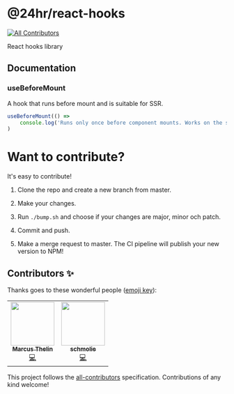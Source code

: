 # @24hr/react-hooks
<!-- ALL-CONTRIBUTORS-BADGE:START - Do not remove or modify this section -->
[![All Contributors](https://img.shields.io/badge/all_contributors-2-orange.svg?style=flat-square)](#contributors-)
<!-- ALL-CONTRIBUTORS-BADGE:END -->

React hooks library

## Documentation

### useBeforeMount
A hook that runs before mount and is suitable for SSR.
```js
useBeforeMount(() =>
    console.log('Runs only once before component mounts. Works on the server!')
)
```

# Want to contribute?

It's easy to contribute!

1. Clone the repo and create a new branch from master.

2. Make your changes.

3. Run `./bump.sh` and choose if your changes are major, minor och patch.

4. Commit and push.

5. Make a merge request to master. The CI pipeline will publish your new version to NPM!

## Contributors ✨

Thanks goes to these wonderful people ([emoji key](https://allcontributors.org/docs/en/emoji-key)):

<!-- ALL-CONTRIBUTORS-LIST:START - Do not remove or modify this section -->
<!-- prettier-ignore-start -->
<!-- markdownlint-disable -->
<table>
  <tr>
    <td align="center"><a href="https://www.marcusthelin.com"><img src="https://avatars1.githubusercontent.com/u/22647302?v=4" width="100px;" alt=""/><br /><sub><b>Marcus Thelin</b></sub></a><br /><a href="https://github.com/24hr-malmo/react-hooks/commits?author=marcusthelin" title="Code">💻</a></td>
    <td align="center"><a href="https://github.com/schmolie"><img src="https://avatars0.githubusercontent.com/u/17004998?v=4" width="100px;" alt=""/><br /><sub><b>schmolie</b></sub></a><br /><a href="https://github.com/24hr-malmo/react-hooks/commits?author=schmolie" title="Code">💻</a></td>
  </tr>
</table>

<!-- markdownlint-enable -->
<!-- prettier-ignore-end -->
<!-- ALL-CONTRIBUTORS-LIST:END -->

This project follows the [all-contributors](https://github.com/all-contributors/all-contributors) specification. Contributions of any kind welcome!